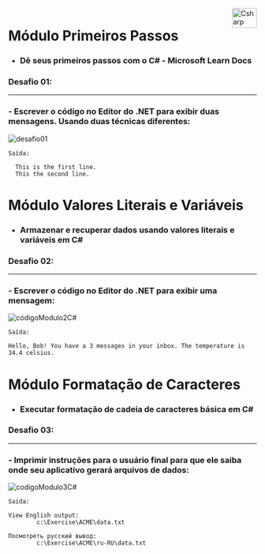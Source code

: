 
<img align="right" alt="Csharp" height="40" width="50"  src="https://cdn.jsdelivr.net/gh/devicons/devicon/icons/csharp/csharp-original.svg" />


# Módulo Primeiros Passos

- <h3> Dê seus primeiros passos com o C# - Microsoft Learn Docs </h3>

### Desafio 01: 
---
<h3> - Escrever o código no Editor do .NET para exibir duas mensagens. Usando duas técnicas diferentes: </h3>


 ![desafio01](https://user-images.githubusercontent.com/99741555/193692132-f744f73a-6849-4b76-8936-cab76d77d3e5.PNG)

```
Saída:

  This is the first line.
  This the second line.
```



# Módulo Valores Literais e Variáveis

- <h3> Armazenar e recuperar dados usando valores literais e variáveis em C# </h3>


### Desafio 02:
---
<h3> - Escrever o código no Editor do .NET para exibir uma mensagem: </h3>


![códigoModulo2C#](https://user-images.githubusercontent.com/99741555/193882964-3d203d9a-6b3a-47f2-9523-33abd26416a2.PNG)

```
Saída:

Hello, Bob! You have a 3 messages in your inbox. The temperature is 34.4 celsius.
```



# Módulo Formatação de Caracteres

- <h3> Executar formatação de cadeia de caracteres básica em C# </h3>

### Desafio 03:
---
<h3> - Imprimir instruções para o usuário final para que ele saiba onde seu aplicativo gerará arquivos de dados: </h3>


![codigoModulo3C#](https://user-images.githubusercontent.com/99741555/194652923-ce8ea7de-bcb6-4e56-9812-146d0df282f5.PNG)

```
Saída:

View English output:
		c:\Exercise\ACME\data.txt

Посмотреть русский вывод:
		c:\Exercise\ACME\ru-RU\data.txt
```

